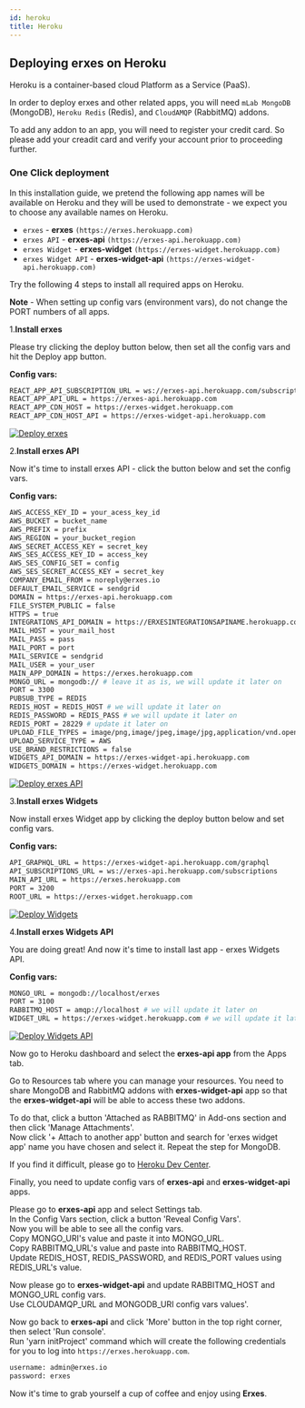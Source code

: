 ```yaml
---
id: heroku
title: Heroku
---
```


## Deploying erxes on Heroku

Heroku is a container-based cloud Platform as a Service (PaaS).

In order to deploy erxes and other related apps, you will need `mLab MongoDB` (MongoDB), `Heroku Redis` (Redis), and `CloudAMQP` (RabbitMQ) addons.

To add any addon to an app, you will need to register your credit card. So please add your creadit card and verify your account prior to proceeding further.

### One Click deployment

In this installation guide, we pretend the following app names will be available on Heroku and they will be used to demonstrate - we expect you to choose any available names on Heroku.

- `erxes` - **erxes** `(https://erxes.herokuapp.com)`
- `erxes API` - **erxes-api** `(https://erxes-api.herokuapp.com)`
- `erxes Widget` - **erxes-widget** `(https://erxes-widget.herokuapp.com)`
- `erxes Widget API` - **erxes-widget-api** `(https://erxes-widget-api.herokuapp.com)`

Try the following 4 steps to install all required apps on Heroku.

**Note** - When setting up config vars (environment vars), do not change the PORT numbers of all apps.

1.**Install erxes**

Please try clicking the deploy button below, then set all the config vars and hit the Deploy app button.

**Config vars:**

```sh
REACT_APP_API_SUBSCRIPTION_URL = ws://erxes-api.herokuapp.com/subscriptions
REACT_APP_API_URL = https://erxes-api.herokuapp.com
REACT_APP_CDN_HOST = https://erxes-widget.herokuapp.com
REACT_APP_CDN_HOST_API = https://erxes-widget-api.herokuapp.com
```

[![Deploy erxes](https://www.herokucdn.com/deploy/button.svg#heroku "Deploy erxes")](https://heroku.com/deploy?template=https://github.com/erxes/erxes)

2.**Install erxes API**

Now it's time to install erxes API - click the button below and set the config vars.

**Config vars:**

```sh
AWS_ACCESS_KEY_ID = your_acess_key_id
AWS_BUCKET = bucket_name
AWS_PREFIX = prefix
AWS_REGION = your_bucket_region
AWS_SECRET_ACCESS_KEY = secret_key
AWS_SES_ACCESS_KEY_ID = access_key
AWS_SES_CONFIG_SET = config
AWS_SES_SECRET_ACCESS_KEY = secret_key
COMPANY_EMAIL_FROM = noreply@erxes.io
DEFAULT_EMAIL_SERVICE = sendgrid
DOMAIN = https://erxes-api.herokuapp.com
FILE_SYSTEM_PUBLIC = false
HTTPS = true
INTEGRATIONS_API_DOMAIN = https://ERXESINTEGRATIONSAPINAME.herokuapp.com
MAIL_HOST = your_mail_host
MAIL_PASS = pass
MAIL_PORT = port
MAIL_SERVICE = sendgrid
MAIL_USER = your_user
MAIN_APP_DOMAIN = https://erxes.herokuapp.com
MONGO_URL = mongodb:// # leave it as is, we will update it later on
PORT = 3300
PUBSUB_TYPE = REDIS
REDIS_HOST = REDIS_HOST # we will update it later on
REDIS_PASSWORD = REDIS_PASS # we will update it later on
REDIS_PORT = 28229 # update it later on
UPLOAD_FILE_TYPES = image/png,image/jpeg,image/jpg,application/vnd.openxmlformats-officedocument.spreadsheetml.sheet,application/vnd.openxmlformats-officedocument.wordprocessingml.document,application/pdf,
UPLOAD_SERVICE_TYPE = AWS
USE_BRAND_RESTRICTIONS = false
WIDGETS_API_DOMAIN = https://erxes-widget-api.herokuapp.com
WIDGETS_DOMAIN = https://erxes-widget.herokuapp.com
```

[![Deploy erxes API](https://www.herokucdn.com/deploy/button.svg#heroku "Deploy erxes API")](https://heroku.com/deploy?template=https://github.com/erxes/erxes-api)

3.**Install erxes Widgets**

Now install erxes Widget app by clicking the deploy button below and set config vars.

**Config vars:**

```sh
API_GRAPHQL_URL = https://erxes-widget-api.herokuapp.com/graphql
API_SUBSCRIPTIONS_URL = ws://erxes-api.herokuapp.com/subscriptions
MAIN_API_URL = https://erxes.herokuapp.com
PORT = 3200
ROOT_URL = https://erxes-widget.herokuapp.com
```

[![Deploy Widgets](https://www.herokucdn.com/deploy/button.svg#heroku "Deploy erxes Widgets")](https://heroku.com/deploy?template=https://github.com/erxes/erxes-widgets)

4.**Install erxes Widgets API**

You are doing great! And now it's time to install last app - erxes Widgets API.

**Config vars:**

```sh
MONGO_URL = mongodb://localhost/erxes
PORT = 3100
RABBITMQ_HOST = amqp://localhost # we will update it later on
WIDGET_URL = https://erxes-widget.herokuapp.com # we will update it later on
```

[![Deploy Widgets API](https://www.herokucdn.com/deploy/button.svg#heroku "Deploy erxes Widgets API")](https://heroku.com/deploy?template=https://github.com/erxes/erxes-widgets-api)

Now go to Heroku dashboard and select the **erxes-api app** from the Apps tab.

Go to Resources tab where you can manage your resources. You need to share MongoDB and RabbitMQ addons with **erxes-widget-api** app so that the **erxes-widget-api** will be able to access these two addons.

To do that, click a button 'Attached as RABBITMQ' in Add-ons section and then click 'Manage Attachments'.  
Now click '+ Attach to another app' button and search for 'erxes widget app' name you have chosen and select it.
Repeat the step for MongoDB.

If you find it difficult, please go to [Heroku Dev Center](https://devcenter.heroku.com/articles/managing-add-ons#using-the-dashboard-attaching-an-add-on-to-another-app).

Finally, you need to update config vars of **erxes-api** and **erxes-widget-api** apps.

Please go to **erxes-api** app and select Settings tab.  
In the Config Vars section, click a button 'Reveal Config Vars'.  
Now you will be able to see all the config vars.  
Copy MONGO_URI's value and paste it into MONGO_URL.  
Copy RABBITMQ_URL's value and paste into RABBITMQ_HOST.  
Update REDIS_HOST, REDIS_PASSWORD, and REDIS_PORT values using REDIS_URL's value.

Now please go to **erxes-widget-api** and update RABBITMQ_HOST and MONGO_URL config vars.  
Use CLOUDAMQP_URL and MONGODB_URI config vars values'.

Now go back to **erxes-api** and click 'More' button in the top right corner, then select 'Run console'.  
Run 'yarn initProject' command which will create the following credentials for you to log into `https://erxes.herokuapp.com`.

```sh
username: admin@erxes.io
password: erxes
```

Now it's time to grab yourself a cup of coffee and enjoy using **Erxes**.
